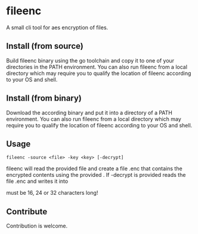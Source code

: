 # fileenc
A small cli tool for aes encryption of files.

## Install (from source)
Build fileenc binary using the go toolchain and copy it to one of your directories in the PATH environment. You can also run 
fileenc from a local directory which may require you to qualify the location of fileenc according to your OS and shell.

## Install (from binary)
Download the according binary and put it into a directory of a PATH environment. You can also run 
fileenc from a local directory which may require you to qualify the location of fileenc according to your OS and shell.

## Usage

`fileenc -source <file> -key <key> [-decrypt]` 

fileenc will read the provided file and create a file <file>.enc that contains the encrypted contents using the provided <key>. 
If -decrypt is provided reads the file <file>.enc and writes it into <file>

<key> must be 16, 24 or 32 characters long!

## Contribute

Contribution is welcome.

